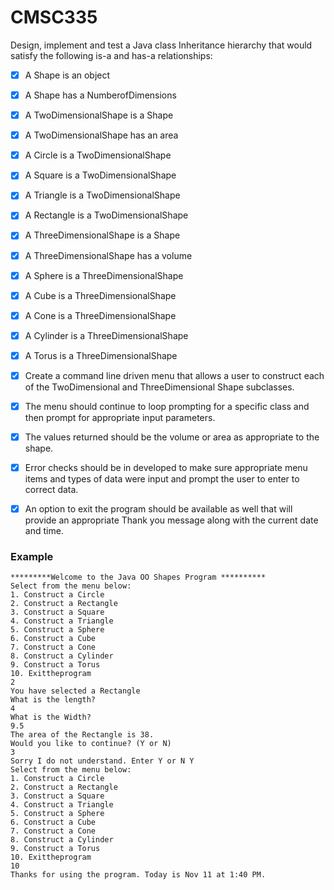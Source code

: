 # CMSC335

Design, implement and test a Java class Inheritance hierarchy that would satisfy the following is-a and has-a relationships:

- [x] A Shape is an object
- [x] A Shape has a NumberofDimensions
- [x] A TwoDimensionalShape is a Shape
- [x] A TwoDimensionalShape has an area
- [x] A Circle is a TwoDimensionalShape
- [x] A Square is a TwoDimensionalShape
- [x] A Triangle is a TwoDimensionalShape
- [x] A Rectangle is a TwoDimensionalShape

- [x] A ThreeDimensionalShape is a Shape
- [x] A ThreeDimensionalShape has a volume
- [x] A Sphere is a ThreeDimensionalShape
- [x] A Cube is a ThreeDimensionalShape
- [x] A Cone is a ThreeDimensionalShape
- [x] A Cylinder is a ThreeDimensionalShape
- [x] A Torus is a ThreeDimensionalShape

- [x] Create a command line driven menu that allows a user to construct each of the TwoDimensional and ThreeDimensional Shape subclasses. 
- [x] The menu should continue to loop prompting for a specific class and then prompt for appropriate input parameters. 
- [x] The values returned should be the volume or area as appropriate to the shape. 
- [x] Error checks should be in developed to make sure appropriate menu items and types of data were input and prompt the user to enter to correct data. 
- [x] An option to exit the program should be available as well that will provide an appropriate Thank you message along with the current date and time.

### Example
```
*********Welcome to the Java OO Shapes Program ********** 
Select from the menu below:
1. Construct a Circle
2. Construct a Rectangle
3. Construct a Square
4. Construct a Triangle
5. Construct a Sphere
6. Construct a Cube
7. Construct a Cone
8. Construct a Cylinder
9. Construct a Torus
10. Exittheprogram
2
You have selected a Rectangle
What is the length?
4
What is the Width?
9.5
The area of the Rectangle is 38.
Would you like to continue? (Y or N)
3
Sorry I do not understand. Enter Y or N Y
Select from the menu below:
1. Construct a Circle
2. Construct a Rectangle
3. Construct a Square
4. Construct a Triangle
5. Construct a Sphere
6. Construct a Cube
7. Construct a Cone
8. Construct a Cylinder
9. Construct a Torus
10. Exittheprogram
10
Thanks for using the program. Today is Nov 11 at 1:40 PM.
```